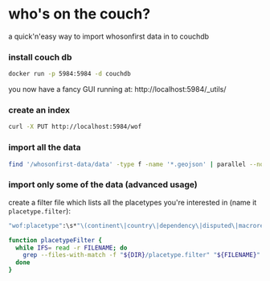 
# who's on the couch?

a quick'n'easy way to import whosonfirst data in to couchdb

### install couch db

```bash
docker run -p 5984:5984 -d couchdb
```

you now have a fancy GUI running at: http://localhost:5984/_utils/

### create an index

```bash
curl -X PUT http://localhost:5984/wof
```

### import all the data

```bash
find '/whosonfirst-data/data' -type f -name '*.geojson' | parallel --no-notice curl -s -XPUT "http://localhost:5984/wof/{/.}" -d "@{}"
```

### import only some of the data (advanced usage)

create a filter file which lists all the placetypes you're interested in (name it `placetype.filter`):

```bash
"wof:placetype":\s*"\(continent\|country\|dependency\|disputed\|macroregion\|region\|macrocounty\|county\|localadmin\|locality\|borough\|macrohood\|neighbourhood\)"
```

```bash
function placetypeFilter {
  while IFS= read -r FILENAME; do
    grep --files-with-match -f "${DIR}/placetype.filter" "${FILENAME}" || true;
  done
}
```
